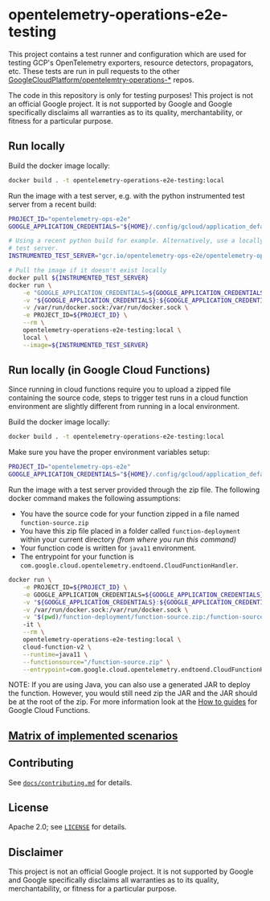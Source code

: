 # opentelemetry-operations-e2e-testing

This project contains a test runner and configuration which are used for testing
GCP's OpenTelemetry exporters, resource detectors, propagators, etc. These tests
are run in pull requests to the other
[GoogleCloudPlatform/opentelemtry-operations-*](https://github.com/GoogleCloudPlatform/?q=opentelemetry-operations-&type=&language=&sort=)
repos.

The code in this repository is only for testing purposes! This project is not an
official Google project. It is not supported by Google and Google specifically
disclaims all warranties as to its quality, merchantability, or fitness for a
particular purpose.

## Run locally

Build the docker image locally:

```bash
docker build . -t opentelemetry-operations-e2e-testing:local
```

Run the image with a test server, e.g. with the python instrumented test server
from a recent build:

```bash
PROJECT_ID="opentelemetry-ops-e2e"
GOOGLE_APPLICATION_CREDENTIALS="${HOME}/.config/gcloud/application_default_credentials.json"

# Using a recent python build for example. Alternatively, use a locally built
# test server.
INSTRUMENTED_TEST_SERVER="gcr.io/opentelemetry-ops-e2e/opentelemetry-operations-python-e2e-test-server:45ccd1d"

# Pull the image if it doesn't exist locally
docker pull ${INSTRUMENTED_TEST_SERVER}
docker run \
    -e "GOOGLE_APPLICATION_CREDENTIALS=${GOOGLE_APPLICATION_CREDENTIALS}" \
    -v "${GOOGLE_APPLICATION_CREDENTIALS}:${GOOGLE_APPLICATION_CREDENTIALS}:ro" \
    -v /var/run/docker.sock:/var/run/docker.sock \
    -e PROJECT_ID=${PROJECT_ID} \
    --rm \
    opentelemetry-operations-e2e-testing:local \
    local \
    --image=${INSTRUMENTED_TEST_SERVER}
```

## Run locally (in Google Cloud Functions)

Since running in cloud functions require you to upload a zipped file containing the source code, steps to 
trigger test runs in a cloud function environment are slightly different from running in a local environment. 

Build the docker image locally:

```bash
docker build . -t opentelemetry-operations-e2e-testing:local
```

Make sure you have the proper environment variables setup:

```bash
PROJECT_ID="opentelemetry-ops-e2e"
GOOGLE_APPLICATION_CREDENTIALS="${HOME}/.config/gcloud/application_default_credentials.json"
```

Run the image with a test server provided through the zip file. The following docker command makes the 
following assumptions: 
 - You have the source code for your function zipped in a file named `function-source.zip`
 - You have this zip file placed in a folder called `function-deployment` within your current directory *(from where you run this command)*
 - Your function code is written for `java11` environment.
 - The entrypoint for your function is `com.google.cloud.opentelemetry.endtoend.CloudFunctionHandler`.

```bash
docker run \
    -e PROJECT_ID=${PROJECT_ID} \
    -e GOOGLE_APPLICATION_CREDENTIALS=${GOOGLE_APPLICATION_CREDENTIALS} \
    -v "${GOOGLE_APPLICATION_CREDENTIALS}:${GOOGLE_APPLICATION_CREDENTIALS}:ro" \
    -v /var/run/docker.sock:/var/run/docker.sock \
    -v "$(pwd)/function-deployment/function-source.zip:/function-source.zip" \ 
    -it \
    --rm \
    opentelemetry-operations-e2e-testing:local \
    cloud-function-v2 \
    --runtime=java11 \
    --functionsource="/function-source.zip" \
    --entrypoint=com.google.cloud.opentelemetry.endtoend.CloudFunctionHandler
```

NOTE: If you are using Java, you can also use a generated JAR to deploy the function. However, you would still need zip the JAR and the JAR should be at the root of the zip. For more information look at the [How to guides](https://cloud.google.com/functions/docs/how-to) for Google Cloud Functions.

## [Matrix of implemented scenarios](matrix.md)

## Contributing

See [`docs/contributing.md`](docs/contributing.md) for details.

## License

Apache 2.0; see [`LICENSE`](LICENSE) for details.

## Disclaimer

This project is not an official Google project. It is not supported by
Google and Google specifically disclaims all warranties as to its quality,
merchantability, or fitness for a particular purpose.

